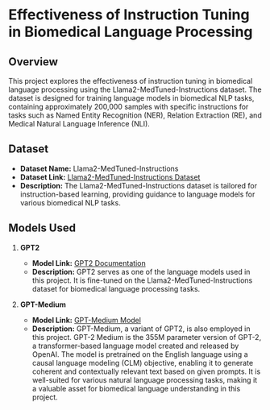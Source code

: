 # Effectiveness of Instruction Tuning in Biomedical Language Processing

## Overview

This project explores the effectiveness of instruction tuning in biomedical language processing using the Llama2-MedTuned-Instructions dataset. The dataset is designed for training language models in biomedical NLP tasks, containing approximately 200,000 samples with specific instructions for tasks such as Named Entity Recognition (NER), Relation Extraction (RE), and Medical Natural Language Inference (NLI).

## Dataset

- **Dataset Name:** Llama2-MedTuned-Instructions
- **Dataset Link:** [Llama2-MedTuned-Instructions Dataset](https://huggingface.co/datasets/nlpie/Llama2-MedTuned-Instructions?row=0)
- **Description:** The Llama2-MedTuned-Instructions dataset is tailored for instruction-based learning, providing guidance to language models for various biomedical NLP tasks.

## Models Used

1. **GPT2**
   - **Model Link:** [GPT2 Documentation](https://huggingface.co/docs/transformers/model_doc/gpt2)
   - **Description:** GPT2 serves as one of the language models used in this project. It is fine-tuned on the Llama2-MedTuned-Instructions dataset for biomedical language processing tasks.

2. **GPT-Medium**
   - **Model Link:** [GPT-Medium Model](https://huggingface.co/openai-community/gpt2-medium)
   - **Description:** GPT-Medium, a variant of GPT2, is also employed in this project. GPT-2 Medium is the 355M parameter version of GPT-2, a transformer-based language model created and released by OpenAI. The model is pretrained on the English language using a causal language modeling (CLM) objective, enabling it to generate coherent and contextually relevant text based on given prompts. It is well-suited for various natural language processing tasks, making it a valuable asset for biomedical language understanding in this project.


